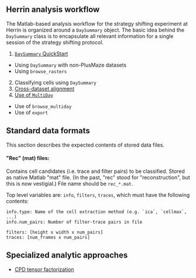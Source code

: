 ## Herrin analysis workflow

The Matlab-based analysis workflow for the strategy shifting experiment at Herrin is organized around a `DaySummary` object. The basic idea behind the `DaySummary` class is to encapsulate all relevant information for a single session of the strategy shifting protocol.

1. [`DaySummary` QuickStart](ds_quickstart.md)
  * Using `DaySummary` with non-PlusMaze datasets
  * Using `browse_rasters`
2. Classifying cells using `DaySummary`
3. [Cross-dataset alignment](alignment.md)
4. [Use of `MultiDay`](multiday.md)
  * Use of `browse_multiday`
  * Use of `export`

## Standard data formats

This section describes the expected contents of stored data files.

#### "Rec" (mat) files:

Contains cell candidates (i.e. trace and filter pairs) to be classified. Stored as native Matlab "mat" file. (In the past, "rec" stood for "reconstruction", but this is now vestigial.) File name should be `rec_*.mat`.

Top level variables are: `info`, `filters`, `traces`, which must have the following contents:
```
info.type: Name of the cell extraction method (e.g. `ica`, `cellmax`, ...)
info.num_pairs: Number of filter-trace pairs in file

filters: [height x width x num_pairs]
traces: [num_frames x num_pairs]
```

## Specialized analytic approaches

- [CPD tensor factorization](tensor.md)
